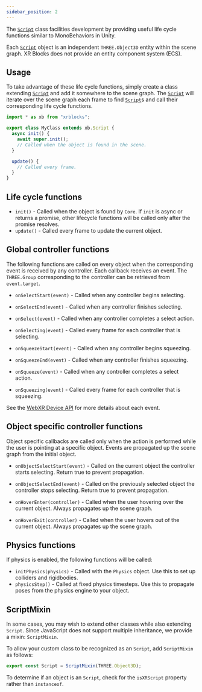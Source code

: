 ```yaml
---
sidebar_position: 2
---
```


The [`Script`](/api/classes/Script) class facilities development by providing useful life cycle functions similar to MonoBehaviors in Unity.

Each [`Script`](/api/classes/Script) object is an independent `THREE.Object3D` entity within the scene graph. XR Blocks does not provide an entity component system (ECS).

## Usage

To take advantage of these life cycle functions, simply create a class extending [`Script`](/api/classes/Script) and add it somewhere to the scene graph.
The [`Script`](/api/classes/Core) will iterate over the scene graph each frame to find [`Script`](/api/classes/Script)s and call their corresponding life cycle functions.

```javascript
import * as xb from "xrblocks";

export class MyClass extends xb.Script {
  async init() {
    await super.init();
    // Called when the object is found in the scene.
  }

  update() {
    // Called every frame.
  }
}
```

## Life cycle functions

- `init()` - Called when the object is found by `Core`. If `init` is async or returns a promise, other lifecycle functions will be called only after the promise resolves.
- `update()` - Called every frame to update the current object.

## Global controller functions

The following functions are called on every object when the corresponding event is received by any controller.
Each callback receives an event. The `THREE.Group` corresponding to the controller can be retrieved from `event.target`.

- `onSelectStart(event)` - Called when any controller begins selecting.
- `onSelectEnd(event)` - Called when any controller finishes selecting.
- `onSelect(event)` - Called when any controller completes a select action.
- `onSelecting(event)` - Called every frame for each controller that is selecting.

- `onSqueezeStart(event)` - Called when any controller begins squeezing.
- `onSqueezeEnd(event)` - Called when any controller finishes squeezing.
- `onSqueeze(event)` - Called when any controller completes a select action.
- `onSqueezing(event)` - Called every frame for each controller that is squeezing.

See the [WebXR Device API](https://immersive-web.github.io/webxr/input-explainer.html) for more details about each event.

## Object specific controller functions

Object specific callbacks are called only when the action is performed while the user is pointing at a specific object.
Events are propagated up the scene graph from the initial object.

- `onObjectSelectStart(event)` - Called on the current object the controller starts selecting. Return true to prevent propagation.
- `onObjectSelectEnd(event)` - Called on the previously selected object the controller stops selecting. Return true to prevent propagation.

- `onHoverEnter(controller)` - Called when the user hovering over the current object. Always propagates up the scene graph.
- `onHoverExit(controller)` - Called when the user hovers out of the current object. Always propagates up the scene graph.

## Physics functions

If physics is enabled, the following functions will be called:

- `initPhysics(physics)` - Called with the `Physics` object. Use this to set up colliders and rigidbodies.
- `physicsStep()` - Called at fixed physics timesteps. Use this to propagate poses from the physics engine to your object.

## ScriptMixin

In some cases, you may wish to extend other classes while also extending `Script`.
Since JavaScript does not support multiple inheritance, we provide a mixin: `ScriptMixin`.

To allow your custom class to be recognized as an `Script`, add `ScriptMixin` as follows:

```javascript
export const Script = ScriptMixin(THREE.Object3D);
```

To determine if an object is an `Script`, check for the `isXRScript` property rather than `instanceof`.
